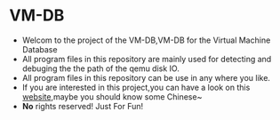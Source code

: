 # VM-DB
- Welcom to the project of the VM-DB,VM-DB for the Virtual Machine Database
- All program files in this repository are mainly used for detecting and debuging the the path of the qemu disk IO.
- All program files in this repository can be use in any where you like.
- If you are interested in this project,you can have a look on this [website](http://jusonalien.gitbooks.io/scnu-vmdb/content/),maybe you should know some Chinese~
- **No** rights reserved! Just For Fun!
